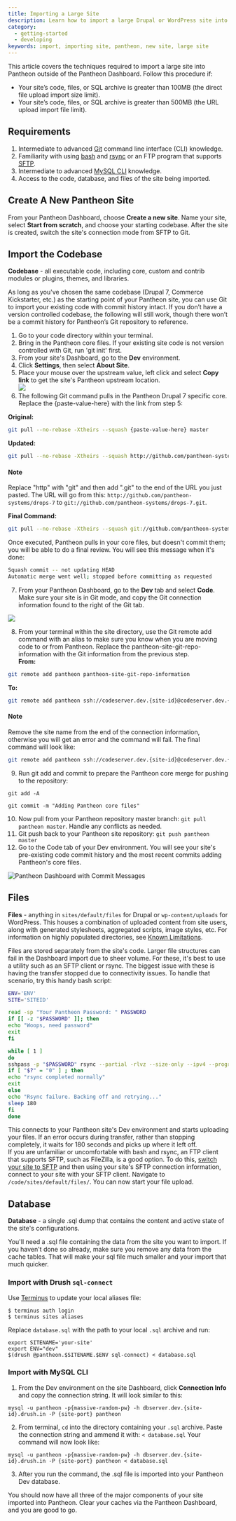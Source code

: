 ```yaml
---
title: Importing a Large Site
description: Learn how to import a large Drupal or WordPress site into Pantheon outside of the Dashboard.
category:
  - getting-started
  - developing
keywords: import, importing site, pantheon, new site, large site
---
```


This article covers the techniques required to import a large site into Pantheon outside of the Pantheon Dashboard. Follow this procedure if:

* Your site’s code, files, or SQL archive is greater than 100MB (the direct file upload import size limit).
* Your site’s code, files, or SQL archive is greater than 500MB (the URL upload import file limit).

## Requirements

1. Intermediate to advanced [Git](http://git-scm.com/) command line interface (CLI) knowledge.
2. Familiarity with using [bash](http://www.gnu.org/software/bash/) and [rsync](http://rsync.samba.org/) or an FTP program that supports [SFTP](http://en.wikipedia.org/wiki/SFTP).
3. Intermediate to advanced [MySQL CLI](https://mariadb.com/kb/en/mariadb/documentation/clients-and-utilities/mysql-client/mysql-command-line-client/) knowledge.
4. Access to the code, database, and files of the site being imported.  

## Create A New Pantheon Site  

From your Pantheon Dashboard, choose **Create a new site**. Name your site, select **Start from scratch**, and choose your starting codebase. After the site is created, switch the site's connection mode from SFTP to Git.  

## Import the Codebase

**Codebase** - all executable code, including core, custom and contrib modules or plugins, themes, and libraries.

As long as you've chosen the same codebase (Drupal 7, Commerce Kickstarter, etc.) as the starting point of your Pantheon site, you can use Git to import your existing code with commit history intact. If you don’t have a version controlled codebase, the following will still work, though there won’t be a commit history for Pantheon’s Git repository to reference.

1. Go to your code directory within your terminal.
2. Bring in the Pantheon core files. If your existing site code is not version controlled with Git, run 'git init' first.
3. From your site's Dashboard, go to the **Dev** environment.
4. Click **Settings**, then select **About Site**.
5. Place your mouse over the upstream value, left click and select **Copy link** to get the site's Pantheon upstream location.  
 ![](/source/docs/assets/images/pantheon-dashboard-settings-about-site-upstream.png)  
6. The following Git command pulls in the Pantheon Drupal 7 specific core. Replace the {paste-value-here} with the link from step 5:

**Original:**

```bash
git pull --no-rebase -Xtheirs --squash {paste-value-here} master
```
**Updated:**

```bash
git pull --no-rebase -Xtheirs --squash http://github.com/pantheon-systems/drops-7 master
```
<div class="alert alert-warning" role="alert">
<h4>Note</h4>
Replace "http" with "git" and then add ".git" to the end of the URL you just pasted. The URL will go from this: <code>http://github.com/pantheon-systems/drops-7</code> to <code>git://github.com/pantheon-systems/drops-7.git</code>.</div>

**Final Command:**

```bash
git pull --no-rebase -Xtheirs --squash git://github.com/pantheon-systems/drops-7.git master
```  

Once executed, Pantheon pulls in your core files, but doesn't commit them; you will be able to do a final review. You will see this message when it's done:  
```bash
Squash commit -- not updating HEAD  
Automatic merge went well; stopped before committing as requested
```

7. From your Pantheon Dashboard, go to the **Dev** tab and select **Code**. Make sure your site is in Git mode, and copy the Git connection information found to the right of the Git tab.

  ![](/source/docs/assets/images/pantheon-dashboard-git-connection-info.png)

8. From your terminal within the site directory, use the Git remote add command with an alias to make sure you know when you are moving code to or from Pantheon. Replace the pantheon-site-git-repo-information with the Git information from the previous step.  
  **From:**
 ```bash
 git remote add pantheon pantheon-site-git-repo-information
 ```

  **To:**
  ```bash
  git remote add pantheon ssh://codeserver.dev.{site-id}@codeserver.dev.{site-id}.drush.in:2222/~/repository.git pantheon-new-site-import
  ```

  <div class="alert alert-warning" role="alert">
  <h4>Note</h4>
  Remove the site name from the end of the connection information, otherwise you will get an error and the command will fail. The final command will look like:</div>

```bash
git remote add pantheon ssh://codeserver.dev.{site-id}@codeserver.dev.{site-id}.drush.in:2222/~/repository.git
```

9. Run git add and commit to prepare the Pantheon core merge for pushing to the repository:
 ```
 git add -A
 ```
 ```
 git commit -m "Adding Pantheon core files"
 ```
10. Now pull from your Pantheon repository master branch: `git pull pantheon master`. Handle any conflicts as needed.  
11. Git push back to your Pantheon site repository: `git push pantheon master`  
12. Go to the Code tab of your Dev environment. You will see your site's pre-existing code commit history and the most recent commits adding Pantheon's core files.

![Pantheon Dashboard with Commit Messages](/source/docs/assets/images/pantheon-dashboard-git-commit-messages.png)

## Files

**Files** - anything in `sites/default/files` for Drupal or `wp-content/uploads` for WordPress. This houses a combination of uploaded content from site users, along with generated stylesheets, aggregated scripts, image styles, etc. For information on highly populated directories, see [Known Limitations](/docs/articles/sites/known-limitations/#highly-populated-directories).

Files are stored separately from the site's code. Larger file structures can fail in the Dashboard import due to sheer volume. For these, it's best to use a utility such as an SFTP client or rsync. The biggest issue with these is having the transfer stopped due to connectivity issues. To handle that scenario, try this handy bash script:  

```bash
ENV='ENV'
SITE='SITEID'

read -sp "Your Pantheon Password: " PASSWORD
if [[ -z "$PASSWORD" ]]; then
echo "Woops, need password"
exit
fi

while [ 1 ]
do
sshpass -p "$PASSWORD" rsync --partial -rlvz --size-only --ipv4 --progress -e 'ssh -p 2222' $ENV.$SITE@appserver.$ENV.$SITE.drush.in:files/* ./files/
if [ "$?" = "0" ] ; then
echo "rsync completed normally"
exit
else
echo "Rsync failure. Backing off and retrying..."
sleep 180
fi
done
```
This connects to your Pantheon site's Dev environment and starts uploading your files. If an error occurs during transfer, rather than stopping completely, it waits for 180 seconds and picks up where it left off.  
If you are unfamiliar or uncomfortable with bash and rsync, an FTP client that supports SFTP, such as FileZilla, is a good option. To do this, [switch your site to SFTP](/docs/articles/sites/code/developing-directly-with-sftp-mode#enabling-sftp-mode) and then using your site's SFTP connection information, connect to your site with your SFTP client. Navigate to `/code/sites/default/files/`. You can now start your file upload.  

## Database  

**Database** - a single .sql dump that contains the content and active state of the site's configurations.

You'll need a .sql file containing the data from the site you want to import. If you haven't done so already, make sure you remove any data from the cache tables. That will make your sql file much smaller and your import that much quicker.

### Import with Drush `sql-connect`
Use [Terminus](https://github.com/pantheon-systems/cli) to update your local aliases file:
```
$ terminus auth login
$ terminus sites aliases
```
Replace `database.sql` with the path to your local `.sql` archive and run:
```
export SITENAME='your-site'
export ENV="dev"
$(drush @pantheon.$SITENAME.$ENV sql-connect) < database.sql
```

### Import with MySQL CLI

1. From the Dev environment on the site Dashboard, click **Connection Info** and copy the connection string. It will look similar to this:

 ```
 mysql -u pantheon -p{massive-random-pw} -h dbserver.dev.{site-id}.drush.in -P {site-port} pantheon
 ```
2. From terminal, `cd` into the directory containing your `.sql` archive. Paste the connection string and ammend it with:
`< database.sql`
Your command will now look like:

 ```
 mysql -u pantheon -p{massive-random-pw} -h dbserver.dev.{site-id}.drush.in -P {site-port} pantheon < database.sql
 ```
3. After you run the command, the .sql file is imported into your Pantheon Dev database.  

You should now have all three of the major components of your site imported into Pantheon. Clear your caches via the Pantheon Dashboard, and you are good to go.
